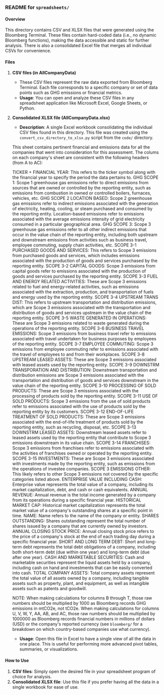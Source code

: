 ### README for `spreadsheets/`

#### Overview

This directory contains CSV and XLSX files that were generated using the Bloomberg Terminal. These files contain hard-coded data (i.e., no dynamic Bloomberg functions), making the data accessible and static for further analysis. There is also a consolidated Excel file that merges all individual CSVs for convenience.

#### Files

1. **CSV files (in AllCompanyData)**

   - These CSV files represent the raw data exported from Bloomberg Terminal. Each file corresponds to a specific company or set of data points such as GHG emissions or financial metrics.
   - **Usage**: You can open and analyze these CSV files in any spreadsheet application like Microsoft Excel, Google Sheets, or Python.

2. **Consolidated XLSX file (AllCompanyData.xlsx)**

   - **Description**: A single Excel workbook consolidating the individual CSV files found in this directory. This file was created using the `convert_csv_directory_to_xlsx.py` script from the `code/` directory.

   This sheet contains pertinent financial and emissions data for all the companies that went into consideration for this assessment. The colums on each company's sheet are consistent with the following headers (from A to AC):

   TICKER + FINANCIAL YEAR: This refers to the ticker symbol along with the financial year to specify the period the data pertains to.
   GHG SCOPE 1: Scope 1 greenhouse gas emissions refer to direct emissions from sources that are owned or controlled by the reporting entity, such as emissions from combustion in owned or controlled boilers, furnaces, vehicles, etc.
   GHG SCOPE 2 LOCATION BASED: Scope 2 greenhouse gas emissions refer to indirect emissions associated with the generation of electricity, heating, cooling, or steam purchased and consumed by the reporting entity. Location-based emissions refer to emissions associated with the average emissions intensity of grid electricity consumed in a particular geographical area.
   GHG SCOPE 3: Scope 3 greenhouse gas emissions refer to all other indirect emissions that occur in the value chain of the reporting entity, including both upstream and downstream emissions from activities such as business travel, employee commuting, supply chain activities, etc.
   SCOPE 3-1 PURCHASED GOODS AND SERVICES: This refers to Scope 3 emissions from purchased goods and services, which includes emissions associated with the production of goods and services purchased by the reporting entity.
   SCOPE 3-2 CAPITAL GOODS: Scope 3 emissions from capital goods refer to emissions associated with the production of goods and services purchased by the reporting entity.
   SCOPE 3-3 FUEL AND ENERGY RELATED ACTIVITIES: These are Scope 3 emissions related to fuel and energy-related activities, such as emissions associated with the extraction, production, and transportation of fuels and energy used by the reporting entity.
   SCOPE 3-4 UPSTREAM TRANS DIST: This refers to upstream transportation and distribution emissions, which are Scope 3 emissions associated with the transportation and distribution of goods and services upstream in the value chain of the reporting entity.
   SCOPE 3-5 WASTE GENERATED IN OPERATIONS: These are Scope 3 emissions related to waste generated during the operations of the reporting entity.
   SCOPE 3-6 BUSINESS TRAVEL EMISSIONS: Scope 3 emissions from business travel refer to emissions associated with travel undertaken for business purposes by employees of the reporting entity.
   SCOPE 3-7 EMPLOYEE COMMUTING: Scope 3 emissions from employee commuting refer to emissions associated with the travel of employees to and from their workplaces.
   SCOPE 3-8 UPSTREAM LEASED ASSETS: These are Scope 3 emissions associated with leased assets used by the reporting entity.
   SCOPE 3-9 DOWNSTRM TRANSPORATION AND DISTRIBUTION: Downstream transportation and distribution emissions are Scope 3 emissions associated with the transportation and distribution of goods and services downstream in the value chain of the reporting entity.
   SCOPE 3-10 PROCESSING OF SOLD PRODUCTS: These are Scope 3 emissions associated with the processing of products sold by the reporting entity.
   SCOPE 3-11 USE OF SOLD PRODUCTS: Scope 3 emissions from the use of sold products refer to emissions associated with the use of products sold by the reporting entity by its customers.
   SCOPE 3-12 END-OF-LIFE TREATMENT OF SOLD PRODUCTS: These are Scope 3 emissions associated with the end-of-life treatment of products sold by the reporting entity, such as recycling, disposal, etc.
   SCOPE 3-13 DOWNSTRM LEASED ASSETS: Downstream leased assets refer to leased assets used by the reporting entity that contribute to Scope 3 emissions downstream in its value chain.
   SCOPE 3-14 FRANCHISES: Scope 3 emissions from franchises refer to emissions associated with the activities of franchises owned or operated by the reporting entity.
   SCOPE 3-15 INVESTMENTS: These are Scope 3 emissions associated with investments made by the reporting entity, such as emissions from the operations of investee companies.
   SCOPE 3 EMISSIONS OTHER: This likely refers to other Scope 3 emissions not covered by the specific categories listed above.
   ENTERPRISE VALUE INCLUDING CASH: Enterprise value represents the total value of a company, including its market capitalization, debt, and cash or cash equivalents.
   ANNUAL REVENUE: Annual revenue is the total income generated by a company from its operations during a specific financial year.
   HISTORICAL MARKET CAP: Historical market capitalization represents the total market value of a company's outstanding shares at a specific point in time.
   NAME: Name refers to the name of the company or entity.
   SHARES OUTSTANDING: Shares outstanding represent the total number of shares issued by a company that are currently owned by investors.
   ANNUAL CLOSING STOCK PRICE: Annual closing stock price refers to the price of a company's stock at the end of each trading day during a specific financial year.
   SHORT AND LONG TERM DEBT: Short and long-term debt represents the total debt obligations of a company, including both short-term debt (due within one year) and long-term debt (due after one year).
   CASH AND MARKETABLE SECURITIES: Cash and marketable securities represent the liquid assets held by a company, including cash on hand and investments that can be easily converted into cash.
   TOTAL COMPANY ASSETS: Total company assets represent the total value of all assets owned by a company, including tangible assets such as property, plant, and equipment, as well as intangible assets such as patents and goodwill.

   NOTE:
   When making calculations for columns B through T, those raw numbers should be multiplied by 1000 as Bloomberg records GHG emissions in mtCO2e, not tCO2e.
   When making calculations for columns U, V, W, Y, AA, AB, and AC, those raw numbers should be multiplied by 1000000 as Bloomberg records financial numbers in millions of dollars (USD) or the company's reported currency (see `bloomberg/` for a breakdown on which country-based companies use what currency).

   - **Usage**: Open this file in Excel to have a single view of all the data in one place. This is useful for performing more advanced pivot tables, summaries, or visualizations.

#### How to Use

1. **CSV files**: Simply open the desired file in your spreadsheet program of choice for analysis.
2. **Consolidated XLSX file**: Use this file if you prefer having all the data in a single workbook for ease of use.
